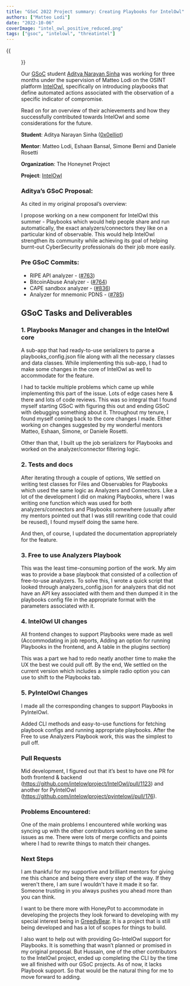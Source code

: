 ```yaml
---
title: "GSoC 2022 Project summary: Creating Playbooks for IntelOwl"
authors: ["Matteo Lodi"]
date: "2022-10-06"
coverImage: "intel_owl_positive_reduced.png"
tags: ["gsoc", "intelowl", "threatintel"]
---
```

{{<figure src="images/banner.png" alt="Banner" width="50%">}}

Our [GSoC](https://summerofcode.withgoogle.com/) student [Aditya Narayan Sinha](https://github.com/0x0elliot) was working for three months under the supervision of Matteo Lodi on the OSINT platform [IntelOwl](https://github.com/intelowlproject/IntelOwl), specifically on introducing playbooks that define automated actions associated with the observation of a specific indicator of compromise.

Read on for an overview of their achievements and how they successfully contributed towards IntelOwl and some considerations for the future.

<!--more-->

**Student**: Aditya Narayan Sinha ([0x0elliot](https://github.com/0x0elliot))

**Mentor**: Matteo Lodi, Eshaan Bansal, Simone Berni and Daniele Rosetti

**Organization**: The Honeynet Project

**Project**: [IntelOwl](https://github.com/intelowlproject/IntelOwl)

### **Aditya’s GSoC Proposal:**

As cited in my original proposal’s overview:

I propose working on a new component for IntelOwl this summer - Playbooks which would help people share and run automatically, the exact analyzers/connectors they like on a particular kind of observable. This would help IntelOwl strengthen its community while achieving its goal of helping burnt-out CyberSecurity professionals do their job more easily.

### **Pre GSoC Commits:**

- RIPE API analyzer - ([#763](https://github.com/intelowlproject/IntelOwl/pull/763))
- BitcoinAbuse Analyzer - ([#764](https://github.com/intelowlproject/IntelOwl/pull/764))
- CAPE sandbox analyzer - ([#836](https://github.com/intelowlproject/IntelOwl/pull/836))
- Analyzer for mnemonic PDNS - ([#785](https://github.com/intelowlproject/IntelOwl/pull/785))

## **GSoC Tasks and Deliverables**

### 1. Playbooks Manager and changes in the IntelOwl core

A sub-app that had ready-to-use serializers to parse a playbooks\_config.json file along with all the necessary classes and data classes. While implementing this sub-app, I had to make some changes in the core of IntelOwl as well to accommodate for the feature.

I had to tackle multiple problems which came up while implementing this part of the issue. Lots of edge cases here & there and lots of code reviews. This was so integral that I found myself starting GSoC with figuring this out and ending GSoC with debugging something about it. Throughout my tenure, I found myself coming back to the core changes I made. Either working on changes suggested by my wonderful mentors Matteo, Eshaan, Simone, or Daniele Rosetti.

Other than that, I built up the job serializers for Playbooks and worked on the analyzer/connector filtering logic.

### 2. Tests and docs

After iterating through a couple of options, We settled on writing test classes for Files and Observables for Playbooks which used the same logic as Analyzers and Connectors. Like a lot of the development I did on making Playbooks, where I was writing one function which was used for both analyzers/connectors and Playbooks somewhere (usually after my mentors pointed out that I was still rewriting code that could be reused), I found myself doing the same here.

And then, of course, I updated the documentation appropriately for the feature.

### 3. Free to use Analyzers Playbook

This was the least time-consuming portion of the work. My aim was to provide a base playbook that consisted of a collection of free-to-use analyzers. To solve this, I wrote a quick script that looked through analyzers\_config.json for analyzers that did not have an API key associated with them and then dumped it in the playbooks config file in the appropriate format with the parameters associated with it.

### 4. IntelOwl UI changes

All frontend changes to support Playbooks were made as well (Accommodating in job reports, Adding an option for running Playbooks in the frontend, and A table in the plugins section)

This was a part we had to redo neatly another time to make the UX the best we could pull off. By the end, We settled on the current version which includes a simple radio option you can use to shift to the Playbooks tab.

### 5. PyIntelOwl Changes

I made all the corresponding changes to support Playbooks in PyIntelOwl.

Added CLI methods and easy-to-use functions for fetching playbook configs and running appropriate playbooks. After the Free to use Analyzers Playbook work, this was the simplest to pull off.

### Pull Requests

Mid development, I figured out that it’s best to have one PR for both frontend & backend (https://github.com/intelowlproject/IntelOwl/pull/1123) and another for PyIntelOwl (https://github.com/intelowlproject/pyintelowl/pull/176).

### Problems Encountered:

One of the main problems I encountered while working was syncing up with the other contributors working on the same issues as me. There were lots of merge conflicts and points where I had to rewrite things to match their changes.

### Next Steps

I am thankful for my supportive and brilliant mentors for giving me this chance and being there every step of the way. If they weren't there, I am sure I wouldn't have it made it so far. Someone trusting in you always pushes you ahead more than you can think.

I want to be there more with HoneyPot to accommodate in developing the projects they look forward to developing with my special interest being in [GreedyBear](https://github.com/honeynet/GreedyBear/). It is a project that is still being developed and has a lot of scopes for things to build.

I also want to help out with providing Go-IntelOwl support for Playbooks. It is something that wasn’t planned or promised in my original proposal. But Hussain, one of the other contributors to the IntelOwl project, ended up completing the CLI by the time we all finished with our GSoC projects. As of now, it lacks Playbook support. So that would be the natural thing for me to move forward to adding.
